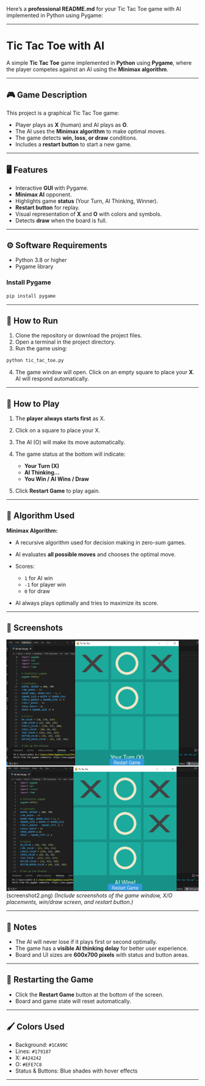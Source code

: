 Here’s a **professional README.md** for your Tic Tac Toe game with AI implemented in Python using Pygame:

---

# Tic Tac Toe with AI

A simple **Tic Tac Toe** game implemented in **Python** using **Pygame**, where the player competes against an AI using the **Minimax algorithm**.

---

## 🎮 Game Description

This project is a graphical Tic Tac Toe game:

* Player plays as **X** (human) and AI plays as **O**.
* The AI uses the **Minimax algorithm** to make optimal moves.
* The game detects **win, loss, or draw** conditions.
* Includes a **restart button** to start a new game.

---

## 🖥️ Features

* Interactive **GUI** with Pygame.
* **Minimax AI** opponent.
* Highlights game **status** (Your Turn, AI Thinking, Winner).
* **Restart button** for replay.
* Visual representation of **X** and **O** with colors and symbols.
* Detects **draw** when the board is full.

---

## ⚙️ Software Requirements

* Python 3.8 or higher
* Pygame library

### Install Pygame

```bash
pip install pygame
```

---

## 📂 How to Run

1. Clone the repository or download the project files.
2. Open a terminal in the project directory.
3. Run the game using:

```bash
python tic_tac_toe.py
```

4. The game window will open. Click on an empty square to place your **X**. AI will respond automatically.

---

## 🎯 How to Play

1. The **player always starts first** as X.
2. Click on a square to place your X.
3. The AI (O) will make its move automatically.
4. The game status at the bottom will indicate:

   * **Your Turn (X)**
   * **AI Thinking…**
   * **You Win / AI Wins / Draw**
5. Click **Restart Game** to play again.

---

## 🧠 Algorithm Used

**Minimax Algorithm:**

* A recursive algorithm used for decision making in zero-sum games.
* AI evaluates **all possible moves** and chooses the optimal move.
* Scores:

  * `1` for AI win
  * `-1` for player win
  * `0` for draw
* AI always plays optimally and tries to maximize its score.

---

## 📸 Screenshots

![Tic Tac Toc Game Screenshot](Screenshot1.png)
![Connect Four Screenshot](Screenshot2.png)
(screenshot2.png)
*(Include screenshots of the game window, X/O placements, win/draw screen, and restart button.)*

---

## 📝 Notes

* The AI will never lose if it plays first or second optimally.
* The game has a **visible AI thinking delay** for better user experience.
* Board and UI sizes are **600x700 pixels** with status and button areas.

---

## 🔄 Restarting the Game

* Click the **Restart Game** button at the bottom of the screen.
* Board and game state will reset automatically.

---

## 🖌️ Colors Used

* Background: `#1CA99C`
* Lines: `#179187`
* X: `#424242`
* O: `#EFE7C8`
* Status & Buttons: Blue shades with hover effects

---



